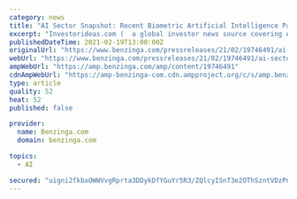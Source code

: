 ```yaml
---
category: news
title: "AI Sector Snapshot: Recent Biometric Artificial Intelligence Patents"
excerpt: "Investorideas.com (  a global investor news source covering Artificial Intelligence (AI) issues a sector snapshot looking at recent security and biometric patent filings, updates and grants in the sector featuring technology company GBT Technologies Inc."
publishedDateTime: 2021-02-19T13:00:00Z
originalUrl: "https://www.benzinga.com/pressreleases/21/02/19746491/ai-sector-snapshot-recent-biometric-artificial-intelligence-patents"
webUrl: "https://www.benzinga.com/pressreleases/21/02/19746491/ai-sector-snapshot-recent-biometric-artificial-intelligence-patents"
ampWebUrl: "https://amp.benzinga.com/amp/content/19746491"
cdnAmpWebUrl: "https://amp-benzinga-com.cdn.ampproject.org/c/s/amp.benzinga.com/amp/content/19746491"
type: article
quality: 52
heat: 52
published: false

provider:
  name: Benzinga.com
  domain: benzinga.com

topics:
  - AI

secured: "uigni2fkbxOWWVvgRprta3DDykDfYGuYr5R3/ZQlcyISnT3e2OThSzntVDzPnHp/clKqHlcmWky61spGPZwea8b6qUfGMwY86Dk2J7FagWH0p81mmzE6KyD5bktk1uhJvEcMfTgPbkAFJNbyeEsoUMdOcf79sJAhFZ09kNxhfyqsg9qSYLwQvIqV7WFrm0PfhGC5CnOHt+H6jZbR0LD2CAe+jc8a1vloEbhiTsp+IcCrUHRLdkRqpPH8Iz3uOyHKmLwVqCU6i9jXL4CQZDk+5PcVf8WKau+fakRLWHC42sddtlZpBHQwC6m0jYFqkT5JBh9vFsfD8V+byHNZP+Rsict4y4jXmffeKoyRdfstPZs=;MEC/IXNKvn4+G+C2/e2zEw=="
---
```



